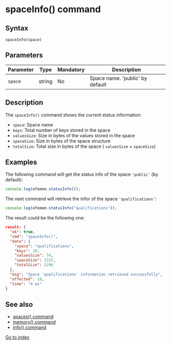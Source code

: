 # spaceInfo() command

## **Syntax** 

`spaceInfo(space)`



## **Parameters**

| Parameter | Type   | Mandatory | Description                     |
| --------- | ------ | --------- | ------------------------------- |
| `space`   | string | No        | Space name. 'public' by default |





## **Description**

The `spaceInfo()` command shows the current status information:

- `space`: Space name
- `keys`: Total number of keys stored in the space
- `valuesSize`: Size in bytes of the values stored in the space
- `spaceSize`: Size in bytes of the space structure 
- `totalSize`: Total size in bytes of the space ( `valuesSize` + `spaceSize`)



## **Examples**

The following command will get the status info of the space `'public'` (by default):

```javascript
console.log(efemem.statusInfo());
```



The next command will retrieve the infor of the space `'qualifications'`:

```javascript
console.log(efemem.statusInfo("qualifications"));
```



The result could be the following one:

```json
result: {
  "ok": true,
  "cmd": "spaceInfo()",
  "data": {
    "space": "qualifications",
    "keys": 10,
    "valuesSize": 74,
    "spaceSize": 2222,
    "totalSize": 2296
  },
  "msg": "Space 'qualifications' information retrieved successfully",
  "affected": 10,
  "time": "4 ms"
}
```



## See also

- [spaces() command](command-spaces.md)
- [memory() command](command-memory.md)
- [info() command](command-info.md)



[Go to index](index.md)